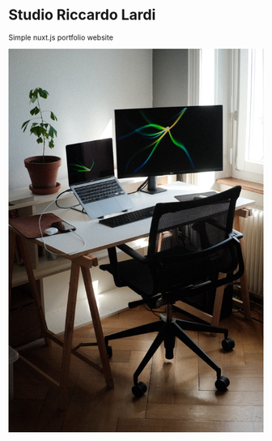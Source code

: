 # Studio Riccardo Lardi
Simple nuxt.js portfolio website

![Studio Riccardo Lardi](static/images/studio.jpg)

